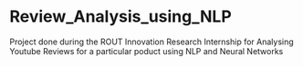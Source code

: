 # Review_Analysis_using_NLP
Project done during the ROUT Innovation Research Internship for Analysing Youtube Reviews for a particular poduct using NLP and Neural Networks
